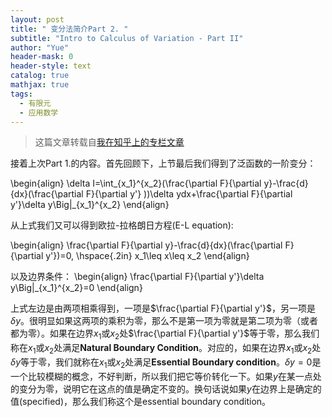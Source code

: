 ```yaml
---
layout: post
title: " 变分法简介Part 2. "
subtitle: "Intro to Calculus of Variation - Part II"
author: "Yue"
header-mask: 0
header-style: text
catalog: true
mathjax: true
tags:
  - 有限元
  - 应用数学
---
```


> 这篇文章转载自[我在知乎上的专栏文章](https://zhuanlan.zhihu.com/p/20727402)

接着上次Part 1.的内容。首先回顾下，上节最后我们得到了泛函数的一阶变分：

\begin{align}
\delta I=\int_{x_1}^{x_2}(\frac{\partial F}{\partial y}-\frac{d}{dx}(\frac{\partial F}{\partial y'} ))\delta ydx+\frac{\partial F}{\partial y'}\delta y\Big|_{x_1}^{x_2}
\end{align}

从上式我们又可以得到欧拉-拉格朗日方程(E-L equation):

\begin{align}
\frac{\partial F}{\partial y}-\frac{d}{dx}(\frac{\partial F}{\partial y'})=0, \hspace{.2in} x_1\leq x\leq x_2
\end{align}

以及边界条件：
\begin{align}
\frac{\partial F}{\partial y'}\delta y\Big|_{x_1}^{x_2}=0
\end{align}

上式左边是由两项相乘得到，一项是$\frac{\partial F}{\partial y'}$，另一项是$\delta y$。很明显如果这两项的乘积为零，那么不是第一项为零就是第二项为零（或者都为零）。如果在边界$x_1$或$x_2$处$\frac{\partial F}{\partial y'}$等于零，那么我们称在$x_1$或$x_2$处满足**Natural Boundary Condition**。对应的，如果在边界$x_1$或$x_2$处$\delta y$等于零，我们就称在$x_1$或$x_2$处满足**Essential Boundary condition**。$\delta y=0$是一个比较模糊的概念，不好判断，所以我们把它等价转化一下。如果$y$在某一点处的变分为零，说明它在这点的值是确定不变的。换句话说如果$y$在边界上是确定的值(specified)，那么我们称这个是essential boundary condition。
